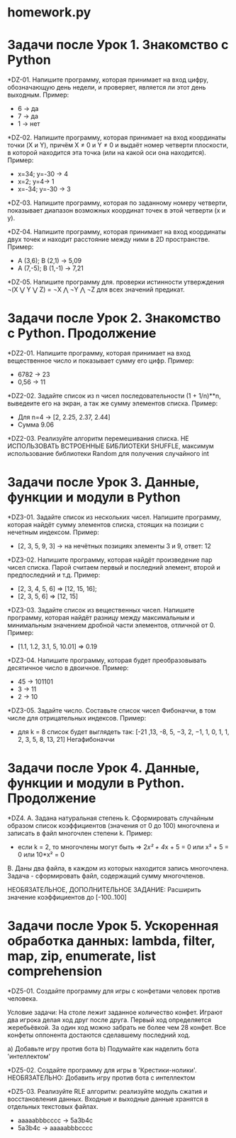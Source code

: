 # homework.py
# Задачи после Урок 1. Знакомство с Python
*DZ-01. Напишите программу, которая принимает на вход цифру, обозначающую день недели, и проверяет, является ли этот день выходным.
Пример:
- 6 -> да
- 7 -> да
- 1 -> нет

*DZ-02. Напишите программу, которая принимает на вход координаты точки (X и Y), причём X ≠ 0 и Y ≠ 0 и выдаёт номер четверти плоскости, в которой находится эта точка (или на какой оси она находится).
Пример:
- x=34; y=-30 -> 4
- x=2; y=4-> 1
- x=-34; y=-30 -> 3

*DZ-03. Напишите программу, которая по заданному номеру четверти, показывает диапазон возможных координат точек в этой четверти (x и y).

*DZ-04. Напишите программу, которая принимает на вход координаты двух точек и находит расстояние между ними в 2D пространстве.
Пример:
- A (3,6); B (2,1) -> 5,09
- A (7,-5); B (1,-1) -> 7,21
 
*DZ-05. Напишите программу для. проверки истинности утверждения ¬(X ⋁ Y ⋁ Z) = ¬X ⋀ ¬Y ⋀ ¬Z для всех значений предикат.

# Задачи после Урок 2. Знакомство с Python. Продолжение
*DZ2-01. Напишите программу, которая принимает на вход вещественное число и показывает сумму его цифр.
Пример:
+ 6782 -> 23
+ 0,56 -> 11

*DZ2-02. Задайте список из n чисел последовательности (1 + 1/n)**n, выведеите его на экран, а так же сумму элементов списка.
Пример:
+ Для n=4 -> [2, 2.25, 2.37, 2.44]
+ Сумма 9.06

*DZ2-03. Реализуйте алгоритм перемешивания списка. НЕ ИСПОЛЬЗОВАТЬ ВСТРОЕННЫЕ БИБЛИОТЕКИ SHUFFLE, максимум использование библиотеки Random для получения случайного int

# Задачи после Урок 3. Данные, функции и модули в Python
*DZ3-01. Задайте список из нескольких чисел. Напишите программу, которая найдёт сумму элементов списка, стоящих на позиции с нечетным индексом.
Пример:
+ [2, 3, 5, 9, 3] -> на нечётных позициях элементы 3 и 9, ответ: 12

*DZ3-02. Напишите программу, которая найдёт произведение пар чисел списка. Парой считаем первый и последний элемент, второй и предпоследний и т.д.
Пример:
+ [2, 3, 4, 5, 6] => [12, 15, 16];
+ [2, 3, 5, 6] => [12, 15]

*DZ3-03. Задайте список из вещественных чисел. Напишите программу, которая найдёт разницу между максимальным и минимальным значением дробной части элементов, отличной от 0.
Пример:
+ [1.1, 1.2, 3.1, 5, 10.01] => 0.19

*DZ3-04. Напишите программу, которая будет преобразовывать десятичное число в двоичное.
Пример:
+ 45 -> 101101
+ 3 -> 11
+ 2 -> 10

*DZ3-05. Задайте число. Составьте список чисел Фибоначчи, в том числе для отрицательных индексов.
Пример:
+ для k = 8 список будет выглядеть так: [-21 ,13, -8, 5, −3, 2, −1, 1, 0, 1, 1, 2, 3, 5, 8, 13, 21] Негафибоначчи

# Задачи после Урок 4. Данные, функции и модули в Python. Продолжение
*DZ4. A. Задана натуральная степень k. Сформировать случайным образом список коэффициентов (значения от 0 до 100) многочлена и записать в файл многочлен степени k.
Пример:
+ если k = 2, то многочлены могут быть => 2*x² + 4*x + 5 = 0 или x² + 5 = 0 или 10*x² = 0

B. Даны два файла, в каждом из которых находится запись многочлена. Задача - сформировать файл, содержащий сумму многочленов.

НЕОБЯЗАТЕЛЬНОЕ, ДОПОЛНИТЕЛЬНОЕ ЗАДАНИЕ:
Расширить значение коэффициентов до [-100..100]

# Задачи после Урок 5. Ускоренная обработка данных: lambda, filter, map, zip, enumerate, list comprehension

*DZ5-01. Создайте программу для игры с конфетами человек против человека.

Условие задачи: На столе лежит заданное количество конфет. Играют два игрока делая ход друг после друга. Первый ход определяется жеребьёвкой. За один ход можно забрать не более чем 28 конфет. Все конфеты оппонента достаются сделавшему последний ход.

a) Добавьте игру против бота
b) Подумайте как наделить бота 'интеллектом'

*DZ5-02. Создайте программу для игры в 'Крестики-нолики'. 
НЕОБЯЗАТЕЛЬНО: Добавить игру против бота с интеллектом

*DZ5-03. Реализуйте RLE алгоритм: реализуйте модуль сжатия и восстановления данных.
Входные и выходные данные хранятся в отдельных текстовых файлах.
+ aaaaabbbcccc -> 5a3b4c
+ 5a3b4c -> aaaaabbbcccc
